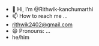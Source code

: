 - 👋 Hi, I’m @Rithwik-kanchumarthi
- 📫 How to reach me ...
- rithwik2402@gmail.com
- 😄 Pronouns: ...
- he/him

<!---
Rithwik-kanchumarthi/Rithwik-kanchumarthi is a ✨ special ✨ repository because its `README.md` (this file) appears on your GitHub profile.
You can click the Preview link to take a look at your changes.
--->
